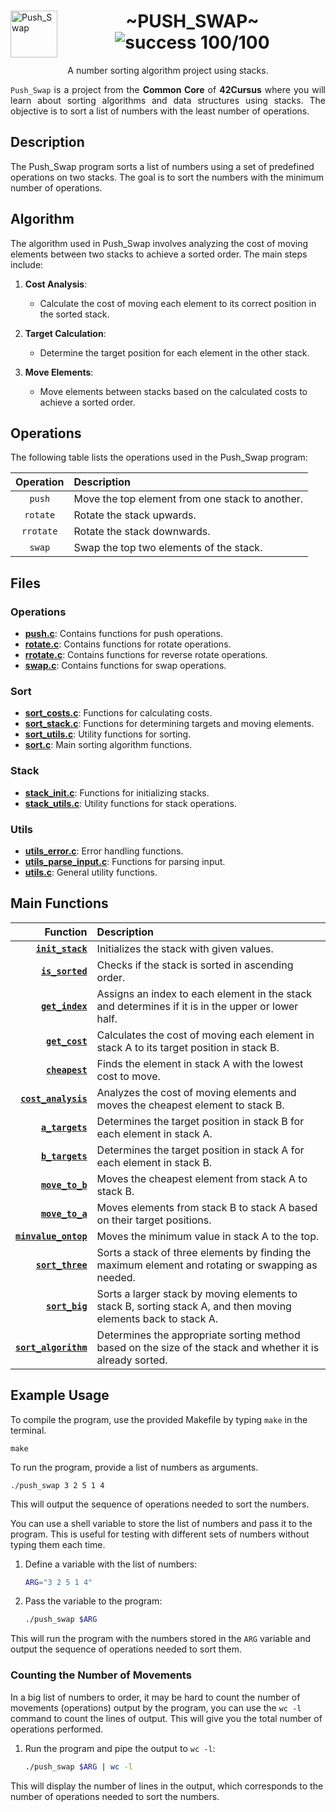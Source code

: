 <div>
    <img align="left" alt="Push_Swap" src="https://github.com/eduaserr/42-project-badges/blob/a48e677fd4871e6999a9564101dca26091ec18ef/badges/push_swape.png" width="75px">
    <h1 align="center"> ~PUSH_SWAP~ <br><img alt="success 100/100" src="https://img.shields.io/badge/100%2F100-green?style=plastic&logoColor=green&label=success"></h1>
</div>
<p align="center">A number sorting algorithm project using stacks.<br></p>
<div align="justify">
<code>Push_Swap</code> is a project from the <b>Common Core</b> of <b>42Cursus</b> where you will learn about sorting algorithms and data structures using stacks. The objective is to sort a list of numbers with the least number of operations.
</div>

## Description

The Push_Swap program sorts a list of numbers using a set of predefined operations on two stacks. The goal is to sort the numbers with the minimum number of operations.

## Algorithm

The algorithm used in Push_Swap involves analyzing the cost of moving elements between two stacks to achieve a sorted order. The main steps include:

1. **Cost Analysis**:
   - Calculate the cost of moving each element to its correct position in the sorted stack.

2. **Target Calculation**:
   - Determine the target position for each element in the other stack.

3. **Move Elements**:
   - Move elements between stacks based on the calculated costs to achieve a sorted order.

## Operations

The following table lists the operations used in the Push_Swap program:

| Operation | Description |
|:-----------:|:-------------|
| `push`    | Move the top element from one stack to another. |
| `rotate`  | Rotate the stack upwards. |
| `rrotate` | Rotate the stack downwards. |
| `swap`    | Swap the top two elements of the stack. |

## Files

### Operations

- **[push.c](https://github.com/eduaserr/push_swap/blob/main/src/operations/push.c)**: Contains functions for push operations.
- **[rotate.c](https://github.com/eduaserr/push_swap/blob/main/src/operations/rotate.c)**: Contains functions for rotate operations.
- **[rrotate.c](https://github.com/eduaserr/push_swap/blob/main/src/operations/rrotate.c)**: Contains functions for reverse rotate operations.
- **[swap.c](https://github.com/eduaserr/push_swap/blob/main/src/operations/swap.c)**: Contains functions for swap operations.

### Sort

- **[sort_costs.c](https://github.com/eduaserr/push_swap/blob/main/src/sort/sort_costs.c)**: Functions for calculating costs.
- **[sort_stack.c](https://github.com/eduaserr/push_swap/blob/main/src/sort/sort_stack.c)**: Functions for determining targets and moving elements.
- **[sort_utils.c](https://github.com/eduaserr/push_swap/blob/main/src/sort/sort_utils.c)**: Utility functions for sorting.
- **[sort.c](https://github.com/eduaserr/push_swap/blob/main/src/sort/sort.c)**: Main sorting algorithm functions.

### Stack

- **[stack_init.c](https://github.com/eduaserr/push_swap/blob/main/src/stack/stack_init.c)**: Functions for initializing stacks.
- **[stack_utils.c](https://github.com/eduaserr/push_swap/blob/main/src/stack/stack_utils.c)**: Utility functions for stack operations.

### Utils

- **[utils_error.c](https://github.com/eduaserr/push_swap/blob/main/src/utils/utils_error.c)**: Error handling functions.
- **[utils_parse_input.c](https://github.com/eduaserr/push_swap/blob/main/src/utils/utils_parse_input.c)**: Functions for parsing input.
- **[utils.c](https://github.com/eduaserr/push_swap/blob/main/src/utils/utils.c)**: General utility functions.

## Main Functions

| Function | Description |
|----------:|:-------------|
| **[`init_stack`](https://github.com/eduaserr/push_swap/blob/main/src/stack/stack_init.c)** | Initializes the stack with given values. |
| **[`is_sorted`](https://github.com/eduaserr/push_swap/blob/main/src/sort/sort_utils.c)** | Checks if the stack is sorted in ascending order. |
| **[`get_index`](https://github.com/eduaserr/push_swap/blob/main/src/sort/sort_costs.c)** | Assigns an index to each element in the stack and determines if it is in the upper or lower half. |
| **[`get_cost`](https://github.com/eduaserr/push_swap/blob/main/src/sort/sort_costs.c)** | Calculates the cost of moving each element in stack A to its target position in stack B. |
| **[`cheapest`](https://github.com/eduaserr/push_swap/blob/main/src/sort/sort_costs.c)** | Finds the element in stack A with the lowest cost to move. |
| **[`cost_analysis`](https://github.com/eduaserr/push_swap/blob/main/src/sort/sort_costs.c)** | Analyzes the cost of moving elements and moves the cheapest element to stack B. |
| **[`a_targets`](https://github.com/eduaserr/push_swap/blob/main/src/sort/sort_stack.c)** | Determines the target position in stack B for each element in stack A. |
| **[`b_targets`](https://github.com/eduaserr/push_swap/blob/main/src/sort/sort_stack.c)** | Determines the target position in stack A for each element in stack B. |
| **[`move_to_b`](https://github.com/eduaserr/push_swap/blob/main/src/sort/sort_stack.c)** | Moves the cheapest element from stack A to stack B. |
| **[`move_to_a`](https://github.com/eduaserr/push_swap/blob/main/src/sort/sort_stack.c)** | Moves elements from stack B to stack A based on their target positions. |
| **[`minvalue_ontop`](https://github.com/eduaserr/push_swap/blob/main/src/sort/sort_stack.c)** | Moves the minimum value in stack A to the top. |
| **[`sort_three`](https://github.com/eduaserr/push_swap/blob/main/src/sort/sort.c)** | Sorts a stack of three elements by finding the maximum element and rotating or swapping as needed. |
| **[`sort_big`](https://github.com/eduaserr/push_swap/blob/main/src/sort/sort.c)** | Sorts a larger stack by moving elements to stack B, sorting stack A, and then moving elements back to stack A. |
| **[`sort_algorithm`](https://github.com/eduaserr/push_swap/blob/main/src/sort/sort.c)** | Determines the appropriate sorting method based on the size of the stack and whether it is already sorted. |


## Example Usage

To compile the program, use the provided Makefile by typing `make` in the terminal.

    make

To run the program, provide a list of numbers as arguments.

    ./push_swap 3 2 5 1 4

This will output the sequence of operations needed to sort the numbers.

You can use a shell variable to store the list of numbers and pass it to the program. This is useful for testing with different sets of numbers without typing them each time.

1. Define a variable with the list of numbers:

    ```sh
    ARG="3 2 5 1 4"
    ```

2. Pass the variable to the program:

    ```sh
    ./push_swap $ARG
    ```

This will run the program with the numbers stored in the `ARG` variable and output the sequence of operations needed to sort them.

### Counting the Number of Movements

In a big list of numbers to order, it may be hard to count the number of movements (operations) output by the program, you can use the `wc -l` command to count the lines of output. This will give you the total number of operations performed.

1. Run the program and pipe the output to `wc -l`:

    ```sh
    ./push_swap $ARG | wc -l
    ```

This will display the number of lines in the output, which corresponds to the number of operations needed to sort the numbers.